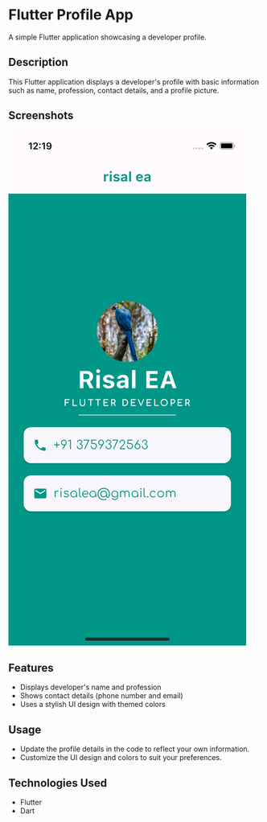 # Flutter Profile App

A simple Flutter application showcasing a developer profile.

## Description

This Flutter application displays a developer's profile with basic information such as name, profession, contact details, and a profile picture.

## Screenshots

![Screenshot](screenshots/profileApp.png)

## Features

- Displays developer's name and profession
- Shows contact details (phone number and email)
- Uses a stylish UI design with themed colors



## Usage

- Update the profile details in the code to reflect your own information.
- Customize the UI design and colors to suit your preferences.

## Technologies Used

- Flutter
- Dart
